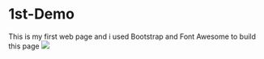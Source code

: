 # 1st-Demo

This is my first web page and i used Bootstrap and Font Awesome to build this page
<img src = "https://user-images.githubusercontent.com/34637148/34111737-299a9082-e43d-11e7-8239-8cf6a158846c.png">

